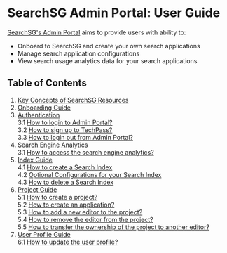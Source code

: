 # SearchSG Admin Portal: User Guide

[SearchSG's Admin Portal](https://www.admin.search.gov.sg) aims to provide users with ability to:
- Onboard to SearchSG and create your own search applications
- Manage search application configurations
- View search usage analytics data for your search applications

## Table of Contents
1. [Key Concepts of SearchSG Resources](/concepts)
2. [Onboarding Guide](/onboarding)
3. [Authentication](/authentication)  
   3.1 [How to login to Admin Portal?](/how-to-login-to-admin-portal)  
   3.2 [How to sign up to TechPass?](#how-to-sign-up-to-techpass)  
   3.3 [How to login out from Admin Portal?](#how-to-login-out-from-admin-portal)  
3. [Search Engine Analytics](#search-engine-analytics)  
   3.1 [How to access the search engine analytics?](#how-to-access-the-search-engine-analytics)  
4. [Index Guide](#index)  
   4.1 [How to create a Search Index](#how-to-create-the-index)  
   4.2 [Optional Configurations for your Search Index](#how-to-create-the-index)  
   4.3 [How to delete a Search Index](#how-to-delete-the-index)  
5. [Project Guide](#project)  
   5.1 [How to create a project?](#how-to-create-a-project)  
   5.2 [How to create an application?](#how-to-create-an-application)  
   5.3 [How to add a new editor to the project?](#how-to-add-a-new-editor-to-the-project)  
   5.4 [How to remove the editor from the project?](#how-to-remove-the-editor-from-the-project)  
   5.5 [How to transfer the ownership of the project to another editor?](#how-to-transfer-the-ownership-of-the-project-to-another-editor)  
6. [User Profile Guide](#user-profile)  
   6.1 [How to update the user profile?](#how-to-update-the-user-profile)
